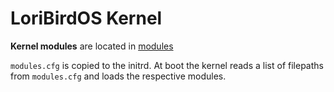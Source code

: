 # LoriBirdOS Kernel #
**Kernel modules** are located in [modules](/modules)

`modules.cfg` is copied to the initrd. At boot the kernel reads a list of filepaths from `modules.cfg` and loads the respective modules.
